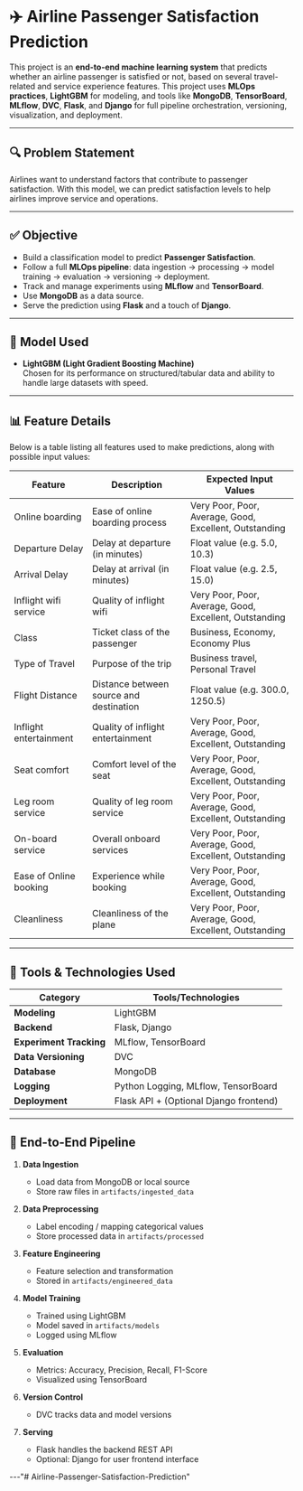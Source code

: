 # ✈️ Airline Passenger Satisfaction Prediction

This project is an **end-to-end machine learning system** that predicts whether an airline passenger is satisfied or not, based on several travel-related and service experience features. This project uses **MLOps practices**, **LightGBM** for modeling, and tools like **MongoDB**, **TensorBoard**, **MLflow**, **DVC**, **Flask**, and **Django** for full pipeline orchestration, versioning, visualization, and deployment.

---

## 🔍 Problem Statement

Airlines want to understand factors that contribute to passenger satisfaction. With this model, we can predict satisfaction levels to help airlines improve service and operations.

---

## ✅ Objective

- Build a classification model to predict **Passenger Satisfaction**.
- Follow a full **MLOps pipeline**: data ingestion → processing → model training → evaluation → versioning → deployment.
- Track and manage experiments using **MLflow** and **TensorBoard**.
- Use **MongoDB** as a data source.
- Serve the prediction using **Flask** and a touch of **Django**.

---

## 🧠 Model Used

- **LightGBM (Light Gradient Boosting Machine)**  
Chosen for its performance on structured/tabular data and ability to handle large datasets with speed.

---

## 📊 Feature Details

Below is a table listing all features used to make predictions, along with possible input values:

| Feature                    | Description                            | Expected Input Values                                             |
|---------------------------|----------------------------------------|-------------------------------------------------------------------|
| Online boarding           | Ease of online boarding process        | Very Poor, Poor, Average, Good, Excellent, Outstanding            |
| Departure Delay           | Delay at departure (in minutes)        | Float value (e.g. 5.0, 10.3)                                      |
| Arrival Delay             | Delay at arrival (in minutes)          | Float value (e.g. 2.5, 15.0)                                      |
| Inflight wifi service     | Quality of inflight wifi               | Very Poor, Poor, Average, Good, Excellent, Outstanding            |
| Class                     | Ticket class of the passenger          | Business, Economy, Economy Plus                                   |
| Type of Travel            | Purpose of the trip                    | Business travel, Personal Travel                                  |
| Flight Distance           | Distance between source and destination| Float value (e.g. 300.0, 1250.5)                                   |
| Inflight entertainment    | Quality of inflight entertainment      | Very Poor, Poor, Average, Good, Excellent, Outstanding            |
| Seat comfort              | Comfort level of the seat              | Very Poor, Poor, Average, Good, Excellent, Outstanding            |
| Leg room service          | Quality of leg room service            | Very Poor, Poor, Average, Good, Excellent, Outstanding            |
| On-board service          | Overall onboard services               | Very Poor, Poor, Average, Good, Excellent, Outstanding            |
| Ease of Online booking    | Experience while booking               | Very Poor, Poor, Average, Good, Excellent, Outstanding            |
| Cleanliness               | Cleanliness of the plane               | Very Poor, Poor, Average, Good, Excellent, Outstanding            |

---

## 🧰 Tools & Technologies Used

| Category               | Tools/Technologies                          |
|------------------------|---------------------------------------------|
| **Modeling**           | LightGBM                                    |
| **Backend**            | Flask, Django                               |
| **Experiment Tracking**| MLflow, TensorBoard                         |
| **Data Versioning**    | DVC                                          |
| **Database**           | MongoDB                                     |
| **Logging**            | Python Logging, MLflow, TensorBoard         |
| **Deployment**         | Flask API + (Optional Django frontend)      |

---

## 🚀 End-to-End Pipeline

1. **Data Ingestion**
   - Load data from MongoDB or local source
   - Store raw files in `artifacts/ingested_data`

2. **Data Preprocessing**
   - Label encoding / mapping categorical values
   - Store processed data in `artifacts/processed`

3. **Feature Engineering**
   - Feature selection and transformation
   - Stored in `artifacts/engineered_data`

4. **Model Training**
   - Trained using LightGBM
   - Model saved in `artifacts/models`
   - Logged using MLflow

5. **Evaluation**
   - Metrics: Accuracy, Precision, Recall, F1-Score
   - Visualized using TensorBoard

6. **Version Control**
   - DVC tracks data and model versions

7. **Serving**
   - Flask handles the backend REST API
   - Optional: Django for user frontend interface

---"# Airline-Passenger-Satisfaction-Prediction" 
